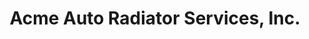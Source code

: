 ---
title: "Acme Auto Radiator Services, Inc."
url: /watervliet/acme-auto-radiator-services-inc/
shop: Autowerkstatt
---